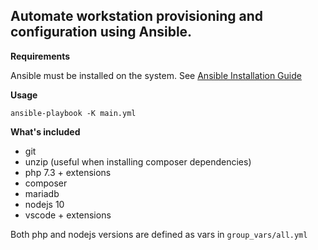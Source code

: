 ## Automate workstation provisioning and configuration using Ansible.

**Requirements**

Ansible must be installed on the system.
See [Ansible Installation Guide](https://docs.ansible.com/ansible/latest/installation_guide/intro_installation.html)

**Usage**

```ansible-playbook -K main.yml```

**What's included**

- git
- unzip (useful when installing composer dependencies)
- php 7.3 + extensions
- composer
- mariadb
- nodejs 10
- vscode + extensions

Both php and nodejs versions are defined as vars in ```group_vars/all.yml```